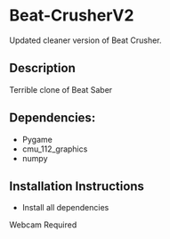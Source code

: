 # Beat-CrusherV2

Updated cleaner version of Beat Crusher. 

## Description

Terrible clone of Beat Saber


## Dependencies:

- Pygame
- cmu_112_graphics
- numpy


## Installation Instructions

- Install all dependencies


Webcam Required

